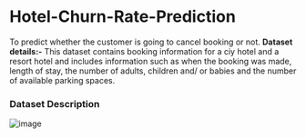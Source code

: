 # Hotel-Churn-Rate-Prediction
To predict whether the customer is going to cancel booking or not.
**Dataset details:-** This dataset contains booking information for a ciy hotel and a resort hotel and includes information such as when the booking was made, length of stay, the number of adults, children and/ or babies and the number of available parking spaces.
### Dataset Description



![image](https://user-images.githubusercontent.com/92113558/168455806-023c1700-1c59-4fef-b7a3-051895993f29.png)
